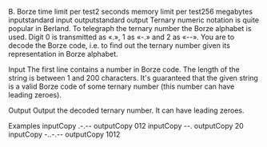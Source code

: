 B. Borze
time limit per test2 seconds
memory limit per test256 megabytes
inputstandard input
outputstandard output
Ternary numeric notation is quite popular in Berland. To telegraph the ternary number the Borze alphabet is used. Digit 0 is transmitted as «.», 1 as «-.» and 2 as «--». You are to decode the Borze code, i.e. to find out the ternary number given its representation in Borze alphabet.

Input
The first line contains a number in Borze code. The length of the string is between 1 and 200 characters. It's guaranteed that the given string is a valid Borze code of some ternary number (this number can have leading zeroes).

Output
Output the decoded ternary number. It can have leading zeroes.

Examples
inputCopy
.-.--
outputCopy
012
inputCopy
--.
outputCopy
20
inputCopy
-..-.--
outputCopy
1012
